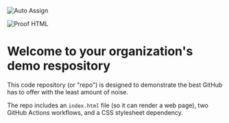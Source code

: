 ![Auto Assign](https://github.com/btw00n/demo-repository/actions/workflows/auto-assign.yml/badge.svg)

![Proof HTML](https://github.com/btw00n/demo-repository/actions/workflows/proof-html.yml/badge.svg)

# Welcome to your organization's demo respository
This code repository (or "repo") is designed to demonstrate the best GitHub has to offer with the least amount of noise.

The repo includes an `index.html` file (so it can render a web page), two GitHub Actions workflows, and a CSS stylesheet dependency.
